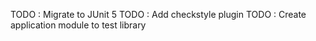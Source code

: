 TODO : Migrate to JUnit 5
TODO : Add checkstyle plugin
TODO : Create application module to test library